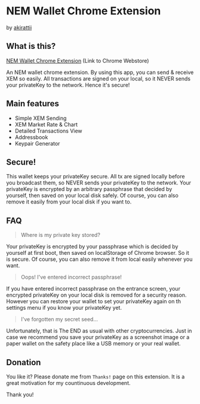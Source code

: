 # NEM Wallet Chrome Extension 
  
  by [akirattii](https://plus.google.com/+AkiraTanakaakirattii)

## What is this?

[NEM Wallet Chrome Extension](https://chrome.google.com/webstore/) (Link to Chrome Webstore)  
  
An NEM wallet chrome extension.
By using this app, you can send & receive XEM so easily.
All transactions are signed on your local, so it NEVER sends your privateKey to the network. Hence it's secure!


## Main features

- Simple XEM Sending
- XEM Market Rate & Chart
- Detailed Transactions View 
- Addressbook
- Keypair Generator


## Secure!

This wallet keeps your privateKey secure.
All tx are signed locally before you broadcast them, so NEVER sends your privateKey to the network.
Your privateKey is encrypted by an arbitrary passphrase that decided by yourself, then saved on your local disk safely. Of course, you can also remove it easily from your local disk if you want to.


## FAQ

> Where is my private key stored?

Your privateKey is encrypted by your passphrase which is decided by yourself at first boot, then saved on localStorage of Chrome browser. So it is secure. Of course, you can also remove it from local easily whenever you want.

> Oops! I've entered incorrect passphrase!

If you have entered incorrect passphrase on the entrance screen, your encrypted privateKey on your local disk is removed for a security reason. However you can restore your wallet to set your privateKey again on th settings menu if you know your privateKey yet.

> I've forgotten my secret seed...

Unfortunately, that is The END as usual with other cryptocurrencies. Just in case we recommend you save your privateKey as a screenshot image or a paper wallet on the safety place like a USB memory or your real wallet.


## Donation

You like it? Please donate me from `Thanks!` page on this extension. It is a great motivation for my countinuous development. 
  
Thank you!
